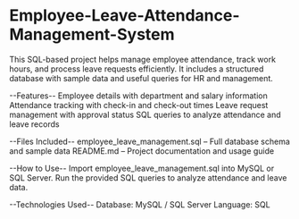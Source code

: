 # Employee-Leave-Attendance-Management-System
This SQL-based project helps manage employee attendance, track work hours, and process leave requests efficiently. It includes a structured database with sample data and useful queries for HR and management.

--Features--
Employee details with department and salary information
Attendance tracking with check-in and check-out times
Leave request management with approval status
SQL queries to analyze attendance and leave records

--Files Included--
employee_leave_management.sql – Full database schema and sample data
README.md – Project documentation and usage guide

--How to Use--
Import employee_leave_management.sql into MySQL or SQL Server.
Run the provided SQL queries to analyze attendance and leave data.

--Technologies Used--
Database: MySQL / SQL Server
Language: SQL


